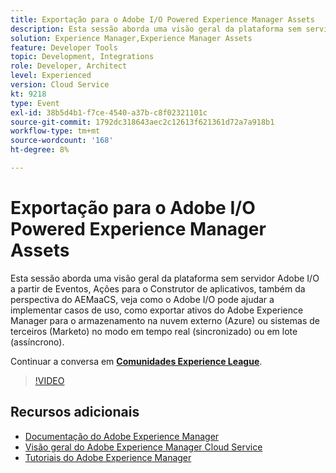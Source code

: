 ```yaml
---
title: Exportação para o Adobe I/O Powered Experience Manager Assets
description: Esta sessão aborda uma visão geral da plataforma sem servidor Adobe I/O a partir de Eventos, Ações para o Construtor de aplicativos, também da perspectiva do AEMaaCS, veja como o Adobe I/O pode ajudar a implementar casos de uso, como exportar ativos do Adobe Experience Manager para o armazenamento na nuvem externo (Azure) ou sistemas de terceiros (Marketo) no modo em tempo real (sincronizado) ou em lote (assíncrono).
solution: Experience Manager,Experience Manager Assets
feature: Developer Tools
topic: Development, Integrations
role: Developer, Architect
level: Experienced
version: Cloud Service
kt: 9218
type: Event
exl-id: 38b5d4b1-f7ce-4540-a37b-c8f02321101c
source-git-commit: 1792dc318643aec2c12613f621361d72a7a918b1
workflow-type: tm+mt
source-wordcount: '168'
ht-degree: 8%

---
```


# Exportação para o Adobe I/O Powered Experience Manager Assets

Esta sessão aborda uma visão geral da plataforma sem servidor Adobe I/O a partir de Eventos, Ações para o Construtor de aplicativos, também da perspectiva do AEMaaCS, veja como o Adobe I/O pode ajudar a implementar casos de uso, como exportar ativos do Adobe Experience Manager para o armazenamento na nuvem externo (Azure) ou sistemas de terceiros (Marketo) no modo em tempo real (sincronizado) ou em lote (assíncrono).

Continuar a conversa em **[Comunidades Experience League](https://adobe.ly/3mkDXo6)**.

>[!VIDEO](https://video.tv.adobe.com/v/337842/?quality=12&learn=on&hidetitle=true)

## Recursos adicionais

- [Documentação do Adobe Experience Manager ](https://experienceleague.adobe.com/docs/experience-manager-cloud-service.html?lang=pt-BR)
- [Visão geral do Adobe Experience Manager Cloud Service](https://experienceleague.adobe.com/docs/experience-manager-cloud-service/overview/home.html)
- [Tutoriais do Adobe Experience Manager](https://experienceleague.adobe.com/docs/experience-manager-tutorials.html)
